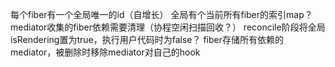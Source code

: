每个fiber有一个全局唯一的id（自增长）
全局有个当前所有fiber的索引map？
mediator收集的fiber依赖需要清理（协程空闲扫描回收？）
reconcile阶段将全局isRendering置为true，执行用户代码时为false？
fiber存储所有依赖的mediator，被删除时移除mediator对自己的hook